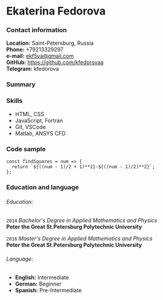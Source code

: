 # Ekaterina Fedorova
### Contact information
__Location:__ Saint-Petersburg, Russia  
__Phone:__ +79213329297  
__e-mail:__ ekf5va@gmail.com  
__GitHub:__ https://github.com/kfedorovaa  
__Telegram:__ kfedorova

### Summary

### Skills
* HTML, CSS
* JavaScript, Fortran
* Git, VSCode
* Matlab, ANSYS CFD
### Code sample
````
const findSquares = num => {
  return `${((num - 1)/2 + 1)**2}-${((num - 1)/2)**2}`; 
};
````

### Education and language
###### Education:
`2014` _Bachelor's Degree in Applied Mathematics and Physics_  
__Peter the Great St.Petersburg Polytechnic University__  

`2016` _Master's Degree in Applied Mathematics and Physics_   
__Peter the Great St.Petersburg Polytechnic University__  
###### Language:
* __English:__ Intermediate
* __German:__ Beginner
* __Spanish:__ Pre-Intermediate
